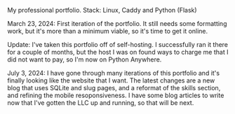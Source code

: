My professional portfolio.
Stack: Linux, Caddy and Python (Flask)

March 23, 2024: First iteration of the portfolio. It still needs some formatting work, but it's more than a minimum viable, so it's time to get it online.

Update:
I've taken this portfolio off of self-hosting. I successfully ran it there for a couple of months, but the host I was on found ways to charge me that I did not want to pay, so I'm now on Python Anywhere.

July 3, 2024: I have gone through many iterations of this portfolio and it's finally looking like the website that I want. The latest changes are a new blog that uses SQLite and slug pages, and a reformat of the skills section, and refining the mobile resoponsiveness. I have some blog articles to write now that I've gotten the LLC up and running, so that will be next.
